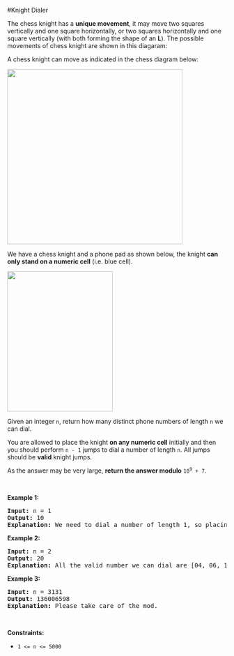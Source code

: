 #Knight Dialer
<p>The chess knight has a <strong>unique movement</strong>, it may move two squares vertically and one square horizontally, or two squares horizontally and one square vertically (with both forming the shape of an <strong>L</strong>). The possible movements of chess knight are shown in this diagaram:</p>
<p>A chess knight can move as indicated in the chess diagram below:</p>
<img alt="" src="https://assets.leetcode.com/uploads/2020/08/18/chess.jpg" style="width:402px;height:402px"/>
<p>We have a chess knight and a phone pad as shown below, the knight <strong>can only stand on a numeric cell</strong> (i.e. blue cell).</p>
<img alt="" src="https://assets.leetcode.com/uploads/2020/08/18/phone.jpg" style="width:242px;height:322px"/>
<p>Given an integer <code>n</code>, return how many distinct phone numbers of length <code>n</code> we can dial.</p>
<p>You are allowed to place the knight <strong>on any numeric cell</strong> initially and then you should perform <code>n - 1</code> jumps to dial a number of length <code>n</code>. All jumps should be <strong>valid</strong> knight jumps.</p>
<p>As the answer may be very large, <strong>return the answer modulo</strong> <code>10<sup>9</sup> + 7</code>.</p>
<p> </p>
<p><strong class="example">Example 1:</strong></p>
<pre><strong>Input:</strong> n = 1
<strong>Output:</strong> 10
<strong>Explanation:</strong> We need to dial a number of length 1, so placing the knight over any numeric cell of the 10 cells is sufficient.
</pre>
<p><strong class="example">Example 2:</strong></p>
<pre><strong>Input:</strong> n = 2
<strong>Output:</strong> 20
<strong>Explanation:</strong> All the valid number we can dial are [04, 06, 16, 18, 27, 29, 34, 38, 40, 43, 49, 60, 61, 67, 72, 76, 81, 83, 92, 94]
</pre>
<p><strong class="example">Example 3:</strong></p>
<pre><strong>Input:</strong> n = 3131
<strong>Output:</strong> 136006598
<strong>Explanation:</strong> Please take care of the mod.
</pre>
<p> </p>
<p><strong>Constraints:</strong></p>
<ul>
<li><code>1 &lt;= n &lt;= 5000</code></li>
</ul>
